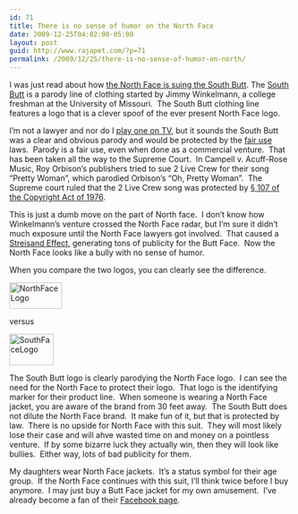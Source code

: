 ```yaml
---
id: 71
title: There is no sense of humor on the North Face
date: 2009-12-25T04:02:00-05:00
layout: post
guid: http://www.rajapet.com/?p=71
permalink: /2009/12/25/there-is-no-sense-of-humor-on-north/
---
```

I was just read about how [the North Face is suing the South Butt](http://www.techdirt.com/articles/20091214/2350107352.shtml). The [South Butt](http://www.thesouthbutt.com/) is a parody line of clothing started by Jimmy Winkelmann, a college freshman at the University of Missouri.  The South Butt clothing line features a logo that is a clever spoof of the ever present North Face logo.

I’m not a lawyer and nor do I [play one on TV](http://snowclones.org/2007/08/17/im-not-an-x-but-i-play-one-on-tv/), but it sounds the South Butt was a clear and obvious parody and would be protected by the [fair use](http://en.wikipedia.org/wiki/Fair_use) laws.  Parody is a fair use, even when done as a commercial venture.  That has been taken all the way to the Supreme Court.  In Campell v. Acuff-Rose Music, Roy Orbison’s publishers tried to sue 2 Live Crew for their song “Pretty Woman”, which parodied Orbison’s “Oh, Pretty Woman”.  The Supreme court ruled that the 2 Live Crew song was protected by [§ 107 of the Copyright Act of 1976](http://www.copyright.gov/title17/92chap1.html#107 "Limitations on exclusive rights: Fair use").

This is just a dumb move on the part of North face.  I don’t know how Winkelmann’s venture crossed the North Face radar, but I’m sure it didn’t much exposure until the North Face lawyers got involved.  That caused a [Streisand Effect](http://www.thestreisandeffect.com/about/ "When trying to block information backfires"), generating tons of publicity for the Butt Face.  Now the North Face looks like a bully with no sense of humor.

When you compare the two logos, you can clearly see the difference.

[<img loading="lazy" title="NorthFaceLogo" border="0" alt="NorthFaceLogo" src="https://i0.wp.com/lh6.ggpht.com/_natoSxTaPFU/SzQ5PMbZmtI/AAAAAAAAAYE/CmzoVBCnc_A/NorthFaceLogo_thumb.jpg?resize=94%2C47" width="94" height="47"   />](https://i0.wp.com/lh4.ggpht.com/_natoSxTaPFU/SzQ5O4sYm6I/AAAAAAAAAYA/zcE89_F0-H0/s1600-h/NorthFaceLogo%5B2%5D.jpg) 

versus

[<img loading="lazy" title="SouthFaceLogo" border="0" alt="SouthFaceLogo" src="https://i1.wp.com/lh4.ggpht.com/_natoSxTaPFU/SzQ5PUKe58I/AAAAAAAAAYM/CzxIeMqvtyU/SouthFaceLogo_thumb.jpg?resize=79%2C56" width="79" height="56"   />](https://i2.wp.com/lh5.ggpht.com/_natoSxTaPFU/SzQ5PdyLnxI/AAAAAAAAAYI/oRwiryC33Qg/s1600-h/SouthFaceLogo%5B2%5D.jpg) 

The South Butt logo is clearly parodying the North Face logo.  I can see the need for the North Face to protect their logo.  That logo is the identifying marker for their product line.  When someone is wearing a North Face jacket, you are aware of the brand from 30 feet away.  The South Butt does not dilute the North Face brand.  It make fun of it, but that is protected by law.  There is no upside for North Face with this suit.  They will most likely lose their case and will ahve wasted time on and money on a pointless venture.  If by some bizarre luck they actually win, then they will look like bullies.  Either way, lots of bad publicity for them.

My daughters wear North Face jackets.  It’s a status symbol for their age group.  If the North Face continues with this suit, I’ll think twice before I buy anymore.  I may just buy a Butt Face jacket for my own amusement.  I’ve already become a fan of their [Facebook page](http://www.facebook.com/pages/South-Butt/276080795511).